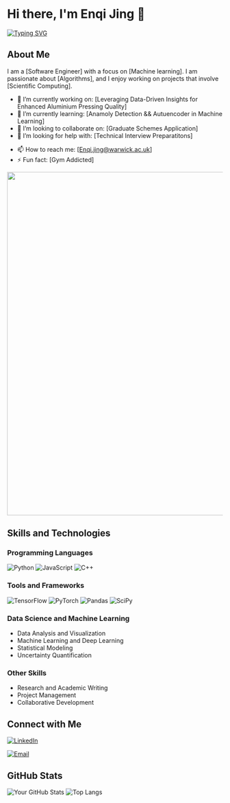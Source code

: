 # Hi there, I'm Enqi Jing 👋

[![Typing SVG](https://readme-typing-svg.demolab.com?font=Fira+Code&pause=1000&color=F7B32F&background=8AFFA100&center=true&random=false&width=435&lines=Welcome+to+My+Github+Profile+Page)](https://git.io/typing-svg)

## About Me

I am a [Software Engineer] with a focus on [Machine learning]. I am passionate about [Algorithms], and I enjoy working on projects that involve [Scientific Computing].

- 🔭 I’m currently working on: [Leveraging Data-Driven Insights for Enhanced Aluminium Pressing Quality]
- 🌱 I’m currently learning: [Anamoly Detection && Autuencoder in Machine Learning]
- 👯 I’m looking to collaborate on: [Graduate Schemes Application]
- 🤔 I’m looking for help with: [Technical Interview Preparatitons]
<!-- - 💬 Ask me about: [Your Areas of Expertise] -->
- 📫 How to reach me: [Enqi.jing@warwick.ac.uk]
- ⚡ Fun fact: [Gym Addicted]

<img width="800" src="https://github-readme-activity-graph.vercel.app/graph?username=jingenqi&theme=react-dark&hide_border=true&area=true" />

## Skills and Technologies

### Programming Languages
![Python](https://img.shields.io/badge/-Python-3776AB?style=flat-square&logo=python&logoColor=white)
![JavaScript](https://img.shields.io/badge/-JavaScript-F7DF1E?style=flat-square&logo=javascript&logoColor=black)
![C++](https://img.shields.io/badge/-C++-00599C?style=flat-square&logo=c%2B%2B&logoColor=white)

### Tools and Frameworks
![TensorFlow](https://img.shields.io/badge/-TensorFlow-FF6F00?style=flat-square&logo=tensorflow&logoColor=white)
![PyTorch](https://img.shields.io/badge/-PyTorch-EE4C2C?style=flat-square&logo=pytorch&logoColor=white)
![Pandas](https://img.shields.io/badge/-Pandas-150458?style=flat-square&logo=pandas&logoColor=white)
![SciPy](https://img.shields.io/badge/-SciPy-8CAAE6?style=flat-square&logo=scipy&logoColor=white)

### Data Science and Machine Learning
- Data Analysis and Visualization
- Machine Learning and Deep Learning
- Statistical Modeling
- Uncertainty Quantification

### Other Skills
- Research and Academic Writing
- Project Management
- Collaborative Development


<!--
## Projects

### [Project 1 Title](Link to Project)
![Project 1 Screenshot](Link to Screenshot or Badge)

Description of Project 1. Highlight the key features, technologies used, and the impact of the project.

### [Project 2 Title](Link to Project)
![Project 2 Screenshot](Link to Screenshot or Badge)

Description of Project 2. Highlight the key features, technologies used, and the impact of the project.

## Publications and Research

### [Research Paper 1 Title](Link to Paper)
Summary of Research Paper 1. Mention the journal/conference, main contributions, and significance.

### [Research Paper 2 Title](Link to Paper)
Summary of Research Paper 2. Mention the journal/conference, main contributions, and significance.
-->
## Connect with Me

[![LinkedIn](https://img.shields.io/badge/-LinkedIn-0077B5?style=flat-square&logo=linkedin&logoColor=white)]([https://www.linkedin.com/in/enqi-jing-b36600157/])

[![Email](https://img.shields.io/badge/-Email-D14836?style=flat-square&logo=gmail&logoColor=white)](mailto:Enqi.Jing@warwick.ac.uk)

## GitHub Stats

![Your GitHub Stats](https://github-readme-stats.vercel.app/api?username=your-username&show_icons=true&theme=radical)
![Top Langs](https://github-readme-stats.vercel.app/api/top-langs/?username=your-username&layout=compact&theme=radical)


<!-- Optional: Add other sections such as achievements, certificates, etc. -->
